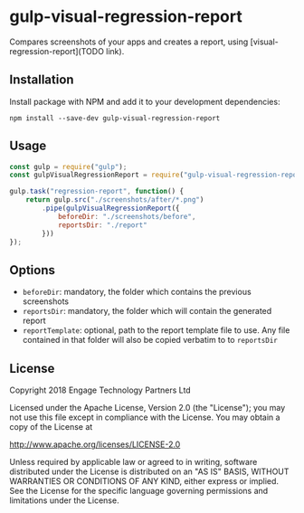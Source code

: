 # gulp-visual-regression-report

Compares screenshots of your apps and creates a report, using [visual-regression-report](TODO link).

## Installation

Install package with NPM and add it to your development dependencies:

`npm install --save-dev gulp-visual-regression-report`

## Usage

```javascript
const gulp = require("gulp");
const gulpVisualRegressionReport = require("gulp-visual-regression-report");

gulp.task("regression-report", function() {
	return gulp.src("./screenshots/after/*.png")
		.pipe(gulpVisualRegressionReport({
			beforeDir: "./screenshots/before",
			reportsDir: "./report"
		}))
});

```

## Options

 * `beforeDir`: mandatory, the folder which contains the previous screenshots
 * `reportsDir`: mandatory, the folder which will contain the generated report
 * `reportTemplate`: optional, path to the report template file to use. Any file contained in that folder will also be copied verbatim to to `reportsDir`

## License

Copyright 2018 Engage Technology Partners Ltd

Licensed under the Apache License, Version 2.0 (the "License");
you may not use this file except in compliance with the License.
You may obtain a copy of the License at

http://www.apache.org/licenses/LICENSE-2.0

Unless required by applicable law or agreed to in writing, software
distributed under the License is distributed on an "AS IS" BASIS,
WITHOUT WARRANTIES OR CONDITIONS OF ANY KIND, either express or implied.
See the License for the specific language governing permissions and
limitations under the License.
